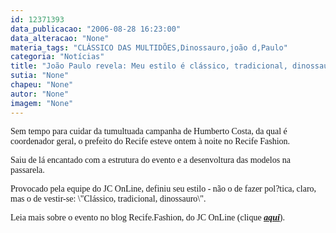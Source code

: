 ```yaml
---
id: 12371393
data_publicacao: "2006-08-28 16:23:00"
data_alteracao: "None"
materia_tags: "CLÁSSICO DAS MULTIDÕES,Dinossauro,joão d,Paulo"
categoria: "Notícias"
title: "João Paulo revela: Meu estilo é clássico, tradicional, dinossauro"
sutia: "None"
chapeu: "None"
autor: "None"
imagem: "None"
---
```

<p><P><FONT face=Verdana>Sem tempo para cuidar da tumultuada campanha de Humberto Costa, da qual é coordenador geral, o prefeito do Recife esteve ontem à noite no Recife Fashion.</FONT></P></p>
<p><P><FONT face=Verdana>Saiu de lá encantado com a estrutura do evento e a desenvoltura das modelos na passarela. </FONT></P></p>
<p><P><FONT face=Verdana>Provocado pela equipe do JC OnLine, definiu seu estilo - não o de fazer pol?tica, claro, mas o de vestir-se: \"Clássico, tradicional, dinossauro\".</FONT></P></p>
<p><P><FONT face=Verdana>Leia mais sobre o evento no blog Recife.Fashion, do JC OnLine (clique <STRONG><EM><U><A href=\"https://jc3.uol.com.br/especiais/fashion2006/\" target=_blank>aqui</A></U></EM></STRONG>).</FONT></P> </p>
